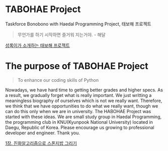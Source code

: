 # TABOHAE Project  
Taskforce Bonobono with Haedal Programming Project, 태보해 프로젝트

> 무언가를 하기 시작하면 즐거워 지는거야. - 해달

[성록이가 소개하는 태보해 프로젝트](pdf/taebohaeProject.pdf)

# The purpose of TABOHAE Project

> To enhance our coding skills of Python

Nowadays, we have hard time to getting better grades and higher specs. As a result, we gradually forget what is really important. We just writting a meaningless biography of ourselves which is not we really want. Therefore, we think that we have opportunities to do what we really want, though we can do this only when we are in university. The HABOHAE Project was started with these ideas. We are small study group in Haedal Programming, the programming club in KNU(Kyunpook National University) located in Daegu, Republic of Korea. Please encourage us growing to professional developer and engineer. Thank you.



[1장. 진화알고리즘으로 스폰지밥 그리기](./Projects/GeneticAlgoritmSpongebob.ipynb)

